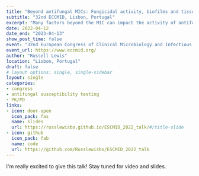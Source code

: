 ```yaml
---
title: "Beyond antifungal MICs: Fungicidal activity, biofilms and tissue distribution"
subtitle: "32nd ECCMID, Lisbon, Portugal"
excerpt: "Many factors beyond the MIC can impact the activity of antifungal agents. In this talk, I provide an overview of the importance of fungicidal activity, how biofilms and persister cells contribute to resistance that is not measured by the MIC, and then address the challenged of understanding antifungal PK/PD for deep tissue infections."
date: 2022-04-12
date_end: "2023-04-13"
show_post_time: false
event: "32nd European Congress of Clinical Microbiology and Infectious Diseases (ECCMID)"
event_url: https://www.eccmid.org/
author: "Russell Lewis"
location: "Lisbon, Portugal"
draft: false
# layout options: single, single-sidebar
layout: single
categories:
- congress
- antifungal susceptibility testing
- PK/PD
links:
- icon: door-open
  icon_pack: fas
  name: slides
  url: https://russlewisbo.github.io/ESCMID_2022_talk/#/title-slide
- icon: github
  icon_pack: fab
  name: code
  url: https://github.com/Russlewisbo/ESCMID_2022_talk
---
```


I'm really excited to give this talk! Stay tuned for video and slides.
